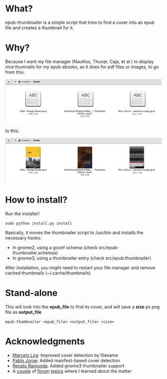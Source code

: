 # What?
epub-thumbnailer is a simple script that tries to find a cover into an epub file and creates a thumbnail for it.

# Why?
Because I want my file manager (Nautilus, Thunar, Caja, et al.) to display nice thumnails for my epub ebooks, as it does for pdf files or images, to go from this:

![screenshot](screenshot_without.png)

to this:

![screenshot](screenshot_with.png)

# How to install?

Run the installer!

    sudo python install.py install

Basically, it moves the thumbnailer script to /usr/bin and installs the necessary hooks:

- In gnome2, using a gconf schema (check src/epub-thumbnailer.schemas)
- In gnome3, using a thumbnailer entry (check src/epub.thumbnailer)

After installation, you might need to restart your file manager and remove cached thumbnails (~/.cache/thumbnails)

# Stand-alone

This will look into the **epub_file** to find its cover, and will save a **size** px png file as **output_file**

    epub-thumbnailer <epub_file> <output_file> <size>

# Acknowledgments

- [Marcelo Lira](https://github.com/setanta): Improved cover detection by filename
- [Pablo Jorge](https://github.com/pablojorge): Added manifest-based cover detection
- [Renato Ramonda](https://github.com/renatoram): Added gnome3 thumbnailer support
- A [couple](http://ubuntuforums.org/showthread.php?t=278162) of [forum](http://ubuntuforums.org/showthread.php?t=1046678) [topics](http://library.gnome.org/devel/integration-guide/stable/thumbnailer.html.en) where I learned about the matter